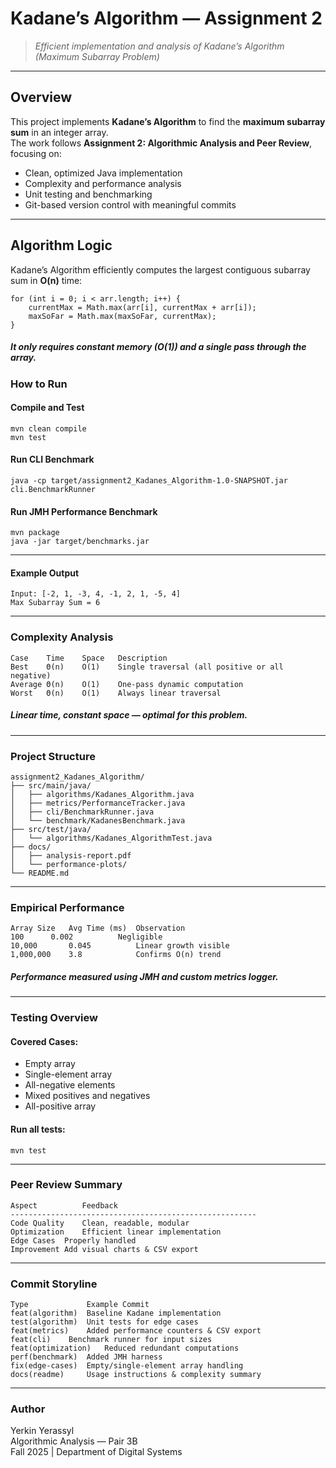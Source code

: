 #  Kadane’s Algorithm — Assignment 2

> *Efficient implementation and analysis of Kadane’s Algorithm (Maximum Subarray Problem)*

---

## Overview
This project implements **Kadane’s Algorithm** to find the **maximum subarray sum** in an integer array.  
The work follows **Assignment 2: Algorithmic Analysis and Peer Review**, focusing on:
- Clean, optimized Java implementation
- Complexity and performance analysis
- Unit testing and benchmarking
- Git-based version control with meaningful commits

---

## Algorithm Logic

Kadane’s Algorithm efficiently computes the largest contiguous subarray sum in **O(n)** time:

```
for (int i = 0; i < arr.length; i++) {
    currentMax = Math.max(arr[i], currentMax + arr[i]);
    maxSoFar = Math.max(maxSoFar, currentMax);
}
```
##### It only requires constant memory (O(1)) and a single pass through the array.

### How to Run
#### Compile and Test
```
mvn clean compile
mvn test
```
#### Run CLI Benchmark
```
java -cp target/assignment2_Kadanes_Algorithm-1.0-SNAPSHOT.jar cli.BenchmarkRunner
```
#### Run JMH Performance Benchmark
```terminal
mvn package
java -jar target/benchmarks.jar
```
---
#### Example Output
```
Input: [-2, 1, -3, 4, -1, 2, 1, -5, 4]
Max Subarray Sum = 6
```
---
### Complexity Analysis
```
Case	Time	Space	Description
Best	Θ(n)	O(1)	Single traversal (all positive or all negative)
Average	Θ(n)	O(1)	One-pass dynamic computation
Worst	Θ(n)	O(1)	Always linear traversal
```

##### Linear time, constant space — optimal for this problem.

---

### Project Structure
```
assignment2_Kadanes_Algorithm/
├── src/main/java/
│   ├── algorithms/Kadanes_Algorithm.java
│   ├── metrics/PerformanceTracker.java
│   ├── cli/BenchmarkRunner.java
│   └── benchmark/KadanesBenchmark.java
├── src/test/java/
│   └── algorithms/Kadanes_AlgorithmTest.java
├── docs/
│   ├── analysis-report.pdf
│   └── performance-plots/
└── README.md
```
---

### Empirical Performance
```
Array Size   Avg Time (ms)	Observation
100	     0.002	        Negligible
10,000	     0.045	        Linear growth visible
1,000,000    3.8	        Confirms O(n) trend
```

##### Performance measured using JMH and custom metrics logger.

---

### Testing Overview
#### Covered Cases:

- Empty array
- Single-element array
- All-negative elements
- Mixed positives and negatives
- All-positive array

#### Run all tests:

```
mvn test
```

---

###  Peer Review Summary
```
Aspect	        Feedback
-------------------------------------------------------
Code Quality	Clean, readable, modular
Optimization	Efficient linear implementation
Edge Cases	Properly handled
Improvement	Add visual charts & CSV export
```

---

### Commit Storyline
```
Type	         Example Commit
feat(algorithm)	 Baseline Kadane implementation
test(algorithm)	 Unit tests for edge cases
feat(metrics)	 Added performance counters & CSV export
feat(cli)	 Benchmark runner for input sizes
feat(optimization)	 Reduced redundant computations
perf(benchmark)	 Added JMH harness
fix(edge-cases)	 Empty/single-element array handling
docs(readme)	 Usage instructions & complexity summary
```

---

### Author
Yerkin Yerassyl           
Algorithmic Analysis — Pair 3B        
Fall 2025 | Department of Digital Systems